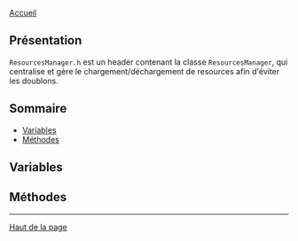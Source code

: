 [Accueil](Home)  

## Présentation

`ResourcesManager.h` est un header contenant la classe `ResourcesManager`, qui centralise et gère  le chargement/déchargement de resources afin d'éviter les doublons.  

## Sommaire

- [Variables](#variables-1)  
- [Méthodes](#méthodes-1)  

## <h2 id="Variables">Variables</h2>



## <h2 id="Méthodes">Méthodes</h2>



---

[Haut de la page](#présentation)  